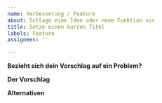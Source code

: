 ```yaml
---
name: Verbesserung / Feature
about: Schlage eine Idee oder neue Funktion vor
title: Setze einen kurzen Titel
labels: Feature
assignees: ''

---
```


**Bezieht sich dein Vorschlag auf ein Problem?**
<!-- Welches Problem liegt dem Vorschlag zugrunde -->

**Der Vorschlag**
<!-- Beschreibe den Vorschlag ausführlich, aber deutlich -->

**Alternativen**
<!-- Gibt es Alternativen? -->
